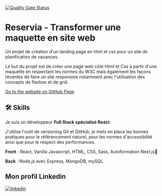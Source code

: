 [![Quality Gate Status](https://sonarcloud.io/api/project_badges/measure?project=Arout820_TsakanianAroutioun_2_09072021_reservia&metric=alert_status)](https://sonarcloud.io/summary/new_code?id=Arout820_TsakanianAroutioun_2_09072021_reservia)

# Reservia - Transformer une maquette en site web

Un projet de création d'un landing page en html et css pour un site de planification de vacances.

Le but du projet est de créer une page web côté Html et Css à partir d'une maquette en respectant les normes du W3C mais également les façons récentes de faire un site responsive notamment avec l'utilisation des concepts de flexbox et de grid.

[Go to the website on GitHub Page](https://arout820.github.io/TsakanianAroutioun_2_09072021_reservia/)

## 🛠 Skills

Je suis un développeur **Full Stack spécialisé React**.

J'utilise l'outil de versioning Git et GitHub, je mets en place les bonnes pratiques pour
le référencement naturel, pour les normes d'accessibilité ainsi que pour le respect des performances.

**Front** : React, Vanilla Javascript, HTML, CSS, Sass, Autoformation Next.js💪

**Back** : Node.js avec Express, MongoDB, mySQL

## Mon profil Linkedin

[![linkedin](https://img.shields.io/badge/linkedin-0A66C2?style=for-the-badge&logo=linkedin&logoColor=white)](https://www.linkedin.com/in/aroutiountsakanian/)
